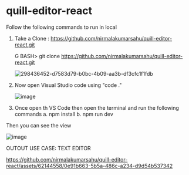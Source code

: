 # quill-editor-react
Follow the following commands to run in local

1. Take a Clone : https://github.com/nirmalakumarsahu/quill-editor-react.git

   G BASH> git clone https://github.com/nirmalakumarsahu/quill-editor-react.git

   ![298436452-d7583d79-b0bc-4b09-aa3b-df3cfc1f1fdb](https://github.com/nirmalakumarsahu/quill-editor-react/assets/62144558/21130c63-43e8-45eb-b3ef-cb08578db256)

2. Now open Visual Studio code using "code ."
   
   ![image](https://github.com/nirmalakumarsahu/quill-editor-react/assets/62144558/edaa1007-ba4e-4170-b221-0ea7d902eb8f)

3. Once open th VS Code then open the terminal and run the following commands
    a. npm install
    b. npm run dev

Then you can see the view

![image](https://github.com/nirmalakumarsahu/quill-editor-react/assets/62144558/f645e387-a1e9-4da8-8b81-6a20ff4a01b4)

OUTOUT USE CASE: TEXT EDITOR 

https://github.com/nirmalakumarsahu/quill-editor-react/assets/62144558/0e91b663-5b5a-486c-a234-d9d54b537342


